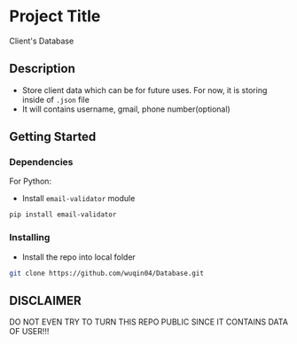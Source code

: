# Project Title

Client's Database

## Description

- Store client data which can be for future uses. For now, it is storing inside of `.json` file
- It will contains username, gmail, phone number(optional)

## Getting Started

### Dependencies

For Python:
* Install `email-validator` module 
```sh
pip install email-validator
```

### Installing 

* Install the repo into local folder
```sh
git clone https://github.com/wuqin04/Database.git
```

## DISCLAIMER

DO NOT EVEN TRY TO TURN THIS REPO PUBLIC SINCE IT CONTAINS DATA OF USER!!!
